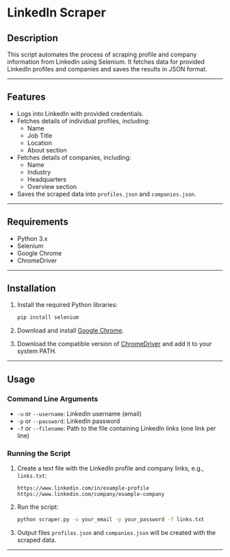 # LinkedIn Scraper

## Description
This script automates the process of scraping profile and company information from LinkedIn using Selenium. It fetches data for provided LinkedIn profiles and companies and saves the results in JSON format.

---

## Features
- Logs into LinkedIn with provided credentials.
- Fetches details of individual profiles, including:
  - Name
  - Job Title
  - Location
  - About section
- Fetches details of companies, including:
  - Name
  - Industry
  - Headquarters
  - Overview section
- Saves the scraped data into `profiles.json` and `companies.json`.

---

## Requirements
- Python 3.x
- Selenium
- Google Chrome
- ChromeDriver

---

## Installation

1. Install the required Python libraries:
   ```bash
   pip install selenium
   ```

2. Download and install [Google Chrome](https://www.google.com/chrome/).

3. Download the compatible version of [ChromeDriver](https://chromedriver.chromium.org/downloads) and add it to your system PATH.

---

## Usage

### Command Line Arguments
- `-u` or `--username`: LinkedIn username (email)
- `-p` or `--password`: LinkedIn password
- `-f` or `--filename`: Path to the file containing LinkedIn links (one link per line)

### Running the Script
1. Create a text file with the LinkedIn profile and company links, e.g., `links.txt`:
   ```text
   https://www.linkedin.com/in/example-profile
   https://www.linkedin.com/company/example-company
   ```

2. Run the script:
   ```bash
   python scraper.py -u your_email -p your_password -f links.txt
   ```

3. Output files `profiles.json` and `companies.json` will be created with the scraped data.

---
